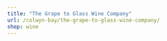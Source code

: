 ```yaml
---
title: "The Grape to Glass Wine Company"
url: /colwyn-bay/the-grape-to-glass-wine-company/
shop: wine
---
```

